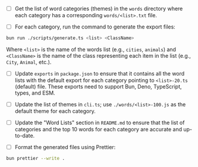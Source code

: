 - [ ] Get the list of word categories (themes) in the `words` directory where each category has a corresponding `words/<list>.txt` file.

- [ ] For each category, run the command to generate the export files:

```bash
bun run ./scripts/generate.ts <list> <ClassName>
```

Where `<list>` is the name of the words list (e.g., `cities`, `animals`) and `<ClassName>` is the name of the class representing each item in the list (e.g., `City`, `Animal`, etc.).

- [ ] Update `exports` in `package.json` to ensure that it contains all the word lists with the default export for each category pointing to `<list>-20.ts` (default) file. These exports need to support Bun, Deno, TypeScript, types, and ESM.

- [ ] Update the list of themes in `cli.ts`; use `./words/<list>-100.js` as the default theme for each category.

- [ ] Update the "Word Lists" section in `README.md` to ensure that the list of categories and the top 10 words for each category are accurate and up-to-date.

- [ ] Format the generated files using Prettier:

```bash
bun prettier --write .
```
